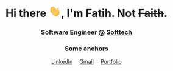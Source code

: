 <h1 align="center">Hi there <img width="32" src="https://raw.githubusercontent.com/fatiiates/fatiiates/main/wave.gif"/>, I'm Fatih. Not <del>Faith</del>.</h1>
<h3 align="center" >
   Software Engineer @ <a href="https://softtech.com.tr/en" target="_blank">Softtech</a>
</h3>

<h3 align="center">Some anchors</h3>
<p align="center">
   <a href="https://linkedin.com/in/fatiiates" title="fatiiates" target="_blank">LinkedIn</a>&emsp;
   <a href="mailto:fatiiates@gmail.com" title="fatiiates@gmail.com" target="_blank">Gmail</a>&emsp;
   <a href="https://fatiiates.com" title="fatiiates" target="_blank">Portfolio</a>
</p>

